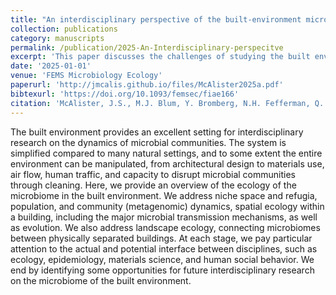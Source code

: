 ```yaml
---
title: "An interdisciplinary perspective of the built-environment microbiome"
collection: publications
category: manuscripts
permalink: /publication/2025-An-Interdisciplinary-perspecitve
excerpt: 'This paper discusses the challenges of studying the built environment microbiome because of the inherent interdisciplinary nature of the field'
date: '2025-01-01'
venue: 'FEMS Microbiology Ecology'
paperurl: 'http://jmcalis.github.io/files/McAlister2025a.pdf'
bibtexurl: 'https://doi.org/10.1093/femsec/fiae166'
citation: 'McAlister, J.S., M.J. Blum, Y. Bromberg, N.H. Fefferman, Q. He, E. Lofgren, D.L.Miller, C. Schreiner, K. Selcuk Candan, H. Szabo-Rogers, and J. M. Reed (2025) An Interdisciplinary Perspective of the Built-Environment Microbiome. FEMS Microbiology Ecology https://doi.org/10.1093/femsec/fiae166'
---
```

The built environment provides an excellent setting for interdisciplinary research on the dynamics of microbial communities. The system is simplified compared to many natural settings, and to some extent the entire environment can be manipulated, from architectural design to materials use, air flow, human traffic, and capacity to disrupt microbial communities through cleaning. Here, we provide an overview of the ecology of the microbiome in the built environment. We address niche space and refugia, population, and community (metagenomic) dynamics, spatial ecology within a building, including the major microbial transmission mechanisms, as well as evolution. We also address landscape ecology, connecting microbiomes between physically separated buildings. At each stage, we pay particular attention to the actual and potential interface between disciplines, such as ecology, epidemiology, materials science, and human social behavior. We end by identifying some opportunities for future interdisciplinary research on the microbiome of the built environment.

